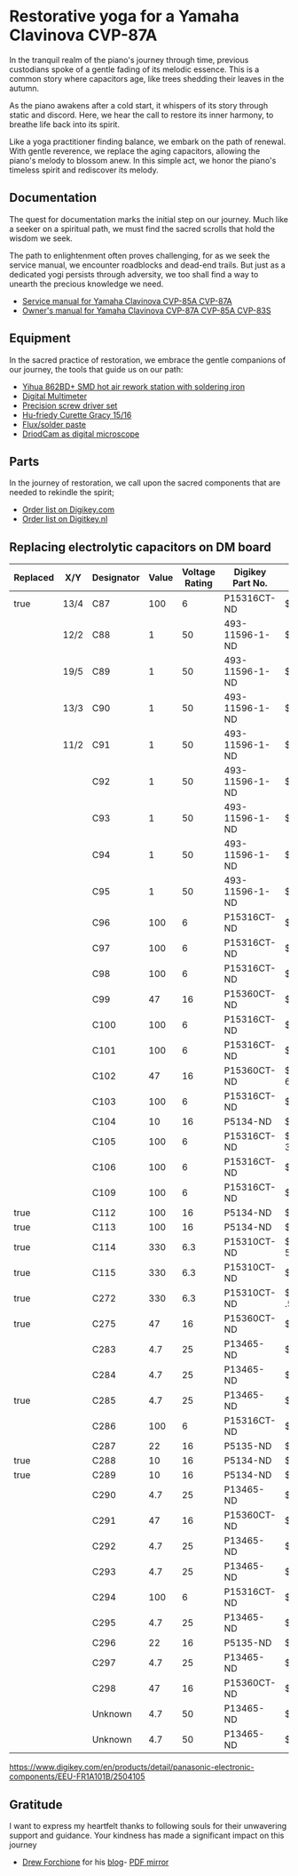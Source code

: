 # Restorative yoga for a Yamaha Clavinova CVP-87A

In the tranquil realm of the piano's journey through time, previous custodians spoke of a gentle fading of its melodic essence. This is a common story where capacitors age, like trees shedding their leaves in the autumn.

As the piano awakens after a cold start, it whispers of its story through static and discord. Here, we hear the call to restore its inner harmony, to breathe life back into its spirit.

Like a yoga practitioner finding balance, we embark on the path of renewal. With gentle reverence, we replace the aging capacitors, allowing the piano's melody to blossom anew. In this simple act, we honor the piano's timeless spirit and rediscover its melody.

## Documentation

The quest for documentation marks the initial step on our journey. Much like a seeker on a spiritual path, we must find the sacred scrolls that hold the wisdom we seek.

The path to enlightenment often proves challenging, for as we seek the service manual, we encounter roadblocks and dead-end trails. But just as a dedicated yogi persists through adversity, we too shall find a way to unearth the precious knowledge we need.

* [Service manual for Yamaha Clavinova CVP-85A CVP-87A](./documentation/manuals/yamaha_clavinova_cvp-85a_cvp-87a_service_manual.pdf)
* [Owner's manual for Yamaha Clavinova CVP-87A CVP-85A CVP-83S](./documentation/manuals/yamaha_clavinova_cvp-87a_cvp-85a_cvp-83s_owners_manual.pdf)

## Equipment

In the sacred practice of restoration, we embrace the gentle companions of our journey, the tools that guide us on our path:

* [Yihua 862BD+ SMD hot air rework station with soldering iron](http://yihua-soldering.com/product-1-3-1-hot-air-rework-station-en/147662/)
* [Digital Multimeter]()
* [Precision screw driver set]()
* [Hu-friedy Curette Gracy 15/16](https://hufriedygroup.eu/en/products/periodontal/gracey-curettes/standard/sg1516r9e2-curette-gracey-1516-hdl-9-rigid-mesial)
* [Flux/solder paste](https://termopasty.pl/en/produkty/solder-paste/)
* [DriodCam as digital microscope](https://www.dev47apps.com/)

## Parts

In the journey of restoration, we call upon the sacred components that are needed to rekindle the spirit;

* [Order list on Digikey.com](https://www.digikey.com/en/mylists/list/2U58THD9WK)
* [Order list on Digitkey.nl](https://www.digikey.nl/nl/mylists/list/2U58THD9WK)

## Replacing electrolytic capacitors on DM board

| Replaced | X/Y | Designator | Value | Voltage Rating | Digikey Part No. | Price |
| --- | --- | --- | --- | --- | --- | --- |
| true | 13/4 | C87 | 100 | 6 | P15316CT-ND | $0.53 |
| | 12/2 | C88 | 1 | 50 | 493-11596-1-ND | $0.46 | C88 | 1 | 50 | 493-11596-1-ND | $0.46 |
| | 19/5 | C89 | 1 | 50 | 493-11596-1-ND | $0.466  |
| | 13/3 | C90 | 1 | 50 | 493-11596-1-ND | $0.466  |
| | 11/2 | C91 | 1 | 50 | 493-11596-1-ND | $0.466  |
| | | C92 | 1 | 50 | 493-11596-1-ND | $0.466  |
| | | C93 | 1 | 50 | 493-11596-1-ND | $0.466  |
| | | C94 | 1 | 50 | 493-11596-1-ND | $0.466  |
| | | C95 | 1 | 50 | 493-11596-1-ND | $0.466  |
| | | C96 | 100 | 6 | P15316CT-ND | $0.53 |6 
| | | C97 | 100 | 6 | P15316CT-ND | $0.536  |
| | | C98 | 100 | 6 | P15316CT-ND | $0.536  |
| | | C99 | 47 | 16 | P15360CT-ND | $0.536  |
| | | C100 | 100 | 6 | P15316CT-ND | $0.536  |
| | | C101 | 100 | 6 | P15316CT-ND | $0.536  |
| | | C102 | 47 | 16 | P15360CT-ND | $0.53 6 |
| | | C103 | 100 | 6 | P15316CT-ND | $0.536  |
| | | C104 | 10 | 16 | P5134-ND | $0.206  |
| | | C105 | 100 | 6 | P15316CT-ND | $0.56 3 |
| | | C106 | 100 | 6 | P15316CT-ND | $0.536  |
| | | C109 | 100 | 6 | P15316CT-ND | $0.536  |
| true | | C112 | 100 | 16 | P5134-ND | $0.206  |
| true | | C113 | 100 | 16 | P5134-ND | $0.206  |
| true | | C114 | 330 | 6.3 | P15310CT-ND | $0.6 50 |
| true | | C115 | 330 | 6.3 | P15310CT-ND | $0.506  |
| true | | C272 | 330 | 6.3 | P15310CT-ND | $06 .50 |
| true | | C275 | 47 | 16 | P15360CT-ND | $0.536  |
| | | C283 | 4.7 | 25 | P13465-ND | $0.30 |
| | | C284 | 4.7 | 25 | P13465-ND | $0.30 |
| true | | C285 | 4.7 | 25 | P13465-ND | $0.30 |
| | | C286 | 100 | 6 | P15316CT-ND | $0.53 |
| | | C287 | 22 | 16 | P5135-ND | $0.20 |
| true | | C288 | 10 | 16 | P5134-ND | $0.20 |
| true| | C289 | 10 | 16 | P5134-ND | $0.20 |
| | | C290 | 4.7 | 25 | P13465-ND | $0.30 |
| | | C291 | 47 | 16 | P15360CT-ND | $0.53 |
| | | C292 | 4.7 | 25 | P13465-ND | $0.30 |
| | | C293 | 4.7 | 25 | P13465-ND | $0.30 |
| | | C294 | 100 | 6 | P15316CT-ND | $0.53 |
| | | C295 | 4.7 | 25 | P13465-ND | $0.30 |
| | | C296 | 22 | 16 | P5135-ND | $0.20 |
| | | C297 | 4.7 | 25 | P13465-ND | $0.30 |
| | | C298 | 47 | 16 | P15360CT-ND | $0.53 |
| | | Unknown | 4.7 | 50 | P13465-ND | $0.30 |
| | | Unknown | 4.7 | 50 | P13465-ND | $0.30 |


https://www.digikey.com/en/products/detail/panasonic-electronic-components/EEU-FR1A101B/2504105
 
## Gratitude

I want to express my heartfelt thanks to following souls for their unwavering support and guidance. Your kindness has made a significant impact on this journey

* [Drew Forchione](https://drewforchione.wordpress.com/about-me/) for his [blog](https://drewforchione.wordpress.com/portfolio/yamaha-cvp-87a-repair/)- [PDF mirror](./documentation/diagrams/yamaha_clavinova_cvp-87a_repair_guide_by_drewforchione.pdf)